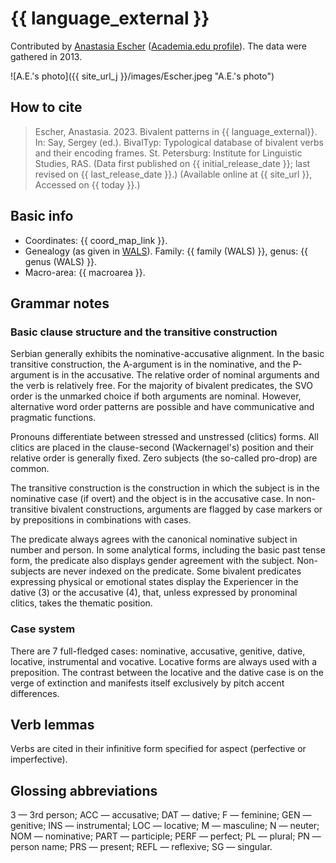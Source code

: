 # {{ language_external }}
Contributed by [Anastasia Escher](https://www.nexus.ethz.ch/about/people1/person-detail.html?persid=305327) ([Academia.edu profile](https://ethz.academia.edu/AnastasiaEscher)). The data were gathered in 2013.

![A.E.'s photo]({{ site_url_j }}/images/Escher.jpeg "A.E.'s photo")

## How to cite
> Escher, Anastasia. 2023. Bivalent patterns in {{ language_external}}. 
> In: Say, Sergey (ed.). BivalTyp: Typological database of bivalent verbs and their encoding frames. 
> St. Petersburg: Institute for Linguistic Studies, RAS. 
> (Data first published on {{ initial_release_date }}; 
> last revised on {{ last_release_date }}.) (Available online at {{ site_url }}, 
> Accessed on {{ today }}.)

## Basic info
- Coordinates: {{ coord_map_link }}.
- Genealogy (as given in [WALS](https://wals.info/)). Family: {{ family (WALS) }}, genus: {{ genus (WALS) }}.
- Macro-area: {{ macroarea }}.

## Grammar notes

### Basic clause structure and the transitive construction

Serbian generally exhibits the nominative-accusative alignment. In the basic transitive construction, the A-argument is in the nominative, and the P-argument is in the accusative. The relative order of nominal arguments and the verb is relatively free. For the majority of bivalent predicates, the SVO order is the unmarked choice if both arguments are nominal. However, alternative word order patterns are possible and have communicative and pragmatic functions.

Pronouns differentiate between stressed and unstressed (clitics) forms. All clitics are placed in the clause-second (Wackernagel's) position and their relative order is generally fixed. Zero subjects (the so-called pro-drop) are common.

The transitive construction is the construction in which the subject is in the nominative case (if overt) and the object is in the accusative case. In non-transitive bivalent constructions, arguments are flagged by case markers or by prepositions in combinations with cases.

The predicate always agrees with the canonical nominative subject in number and person. In some analytical forms, including the basic past tense form, the predicate also displays gender agreement with the subject. Non-subjects are never indexed on the predicate.
Some bivalent predicates expressing physical or emotional states display the Experiencer in the dative (3) or the accusative (4), that, unless expressed by pronominal clitics, takes the thematic position. 

### Case system
There are 7 full-fledged cases: nominative, accusative, genitive, dative, locative, instrumental and vocative. Locative forms are always used with a preposition. The contrast between the locative and the dative case is on the verge of extinction and manifests itself exclusively by pitch accent differences.

## Verb lemmas
Verbs are cited in their infinitive form specified for aspect (perfective or imperfective).

## Glossing abbreviations

3 — 3rd person; ACC — accusative; DAT — dative; F — feminine; GEN — genitive; INS — instrumental; LOC — locative; M — masculine; N — neuter; NOM — nominative; PART — participle; PERF — perfect; PL — plural; PN — person name; PRS — present; REFL — reflexive; SG — singular.
